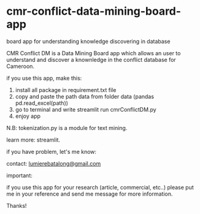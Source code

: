 # cmr-conflict-data-mining-board-app
board app for understanding knowledge discovering in database 

CMR Conflict DM is a Data Mining 
Board app which allows an user to
understand and discover a knownledge 
in the conflict database for Cameroon.

if you use this app, make this:

1. install all package in requirement.txt file
2. copy and paste the path data from folder data (pandas pd.read_excel(path))
3. go to terminal and write streamlit run cmrConflictDM.py
4. enjoy app

N.B: tokenization.py is a module for text mining.

learn more: streamlit.

if you have problem, let's me know:

contact: lumierebatalong@gmail.com

important:

if you use this app for your research (article, commercial, etc..) 
please put me in your reference and send me message for more information.

Thanks! 
